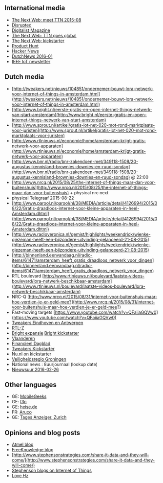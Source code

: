 ## International media

* [The Next Web: meet TTN 2015-08](http://thenextweb.com/insider/2015/08/19/the-things-network-wants-to-make-every-city-smart-starting-with-amsterdam/)
* [Disrupted](http://www.disrupted.vc/archieven/journal/powering-the-internet-of-everything)
* [Digitalist Magazine](http://www.digitalistmag.com/innovation/crowdsourced-citywide-iot-network-03338513)
* [The Next Web: TTN goes global](http://thenextweb.com/dd/2015/10/01/smart-cities-are-springing-up-around-the-world-as-the-things-network-goes-global/)
* [The Next Web: kickstarter](http://thenextweb.com/gadgets/2015/10/21/these-devices-could-help-spread-internet-of-things-networks-across-cities-worldwide/)
* [Product Hunt](https://www.producthunt.com/tech/the-things-gateway)
* [Hacker News](https://news.ycombinator.com/item?id=10438352)
* [DutchNews 2016-01](http://www.dutchnews.nl/features/2016/01/the-internet-of-things-is-here/)
* [IEEE IoT newsletter](http://iot.ieee.org/newsletter/january-2016/building-a-crowdsourced-global-iot-network-operator.html)


## Dutch media

* [http://tweakers.net/nieuws/104851/ondernemer-bouwt-lora-netwerk-voor-internet-of-things-in-amsterdam.html](http://tweakers.net/nieuws/104851/ondernemer-bouwt-lora-netwerk-voor-internet-of-things-in-amsterdam.html)
* [http://www.bright.nl/eerste-gratis-en-open-internet-things-netwerk-van-start-amsterdam](http://www.bright.nl/eerste-gratis-en-open-internet-things-netwerk-van-start-amsterdam)
* [http://www.sprout.nl/artikel/gratis-iot-net-020-mot-rond-marktplaats-voor-juristen](http://www.sprout.nl/artikel/gratis-iot-net-020-mot-rond-marktplaats-voor-juristen)
* [http://www.rtlnieuws.nl/economie/home/amsterdam-krijgt-gratis-netwerk-voor-apparaten](http://www.rtlnieuws.nl/economie/home/amsterdam-krijgt-gratis-netwerk-voor-apparaten)
* [http://www.bnr.nl/radio/bnr-zakendoen-met/349118-1508/20-augustus-kennisland-brownies-downies-en-ruud-sondag](http://www.bnr.nl/radio/bnr-zakendoen-met/349118-1508/20-augustus-kennisland-brownies-downies-en-ruud-sondag) @ 22:00
* [http://www.nrcq.nl/2015/08/25/the-internet-of-things-maar-dan-voor-buitenshuis](http://www.nrcq.nl/2015/08/25/the-internet-of-things-maar-dan-voor-buitenshuis) + physical nrc next
* physical Telegraaf 2015-08-22
* [http://www.parool.nl/parool/nl/38/MEDIA/article/detail/4126994/2015/08/22/Gratis-draadloos-internet-voor-kleine-apparaten-in-heel-Amsterdam.dhtml](http://www.parool.nl/parool/nl/38/MEDIA/article/detail/4126994/2015/08/22/Gratis-draadloos-internet-voor-kleine-apparaten-in-heel-Amsterdam.dhtml)
* [http://www.radioveronica.nl/gemist/highlights/weekendrick/wienke-giezeman-heeft-een-bijzondere-uitvinding-gelanceerd-21-08-2015](http://www.radioveronica.nl/gemist/highlights/weekendrick/wienke-giezeman-heeft-een-bijzondere-uitvinding-gelanceerd-21-08-2015)
* [http://binnenland.eenvandaag.nl/radio-items/61471/amsterdam_heeft_gratis_draadloos_netwerk_voor_dingen](http://binnenland.eenvandaag.nl/radio-items/61471/amsterdam_heeft_gratis_draadloos_netwerk_voor_dingen)
* RTL boulevard [http://www.rtlnieuws.nl/boulevard/laatste-videos-boulevard/lora-netwerk-beschikbaar-amsterdam](http://www.rtlnieuws.nl/boulevard/laatste-videos-boulevard/lora-netwerk-beschikbaar-amsterdam)
* NRC-Q [http://www.nrcq.nl/2015/08/31/internet-voor-buitenshuis-maar-hoe-verdien-je-er-geld-mee?](http://www.nrcq.nl/2015/08/31/internet-voor-buitenshuis-maar-hoe-verdien-je-er-geld-mee?)
* Fast-moving targets [https://www.youtube.com/watch?v=QFaiiaGQVw0](https://www.youtube.com/watch?v=QFaiiaGQVw0)
* [Tweakers Eindhoven en Antwerpen](http://tweakers.net/nieuws/105569/amsterdams-internet-of-things-netwerk-breidt-uit-naar-eindhoven-en-antwerpen.html)
* [RTL-Z](http://www.rtlz.nl/tv/laatste-videos/van-liempt-live-gratis-things-network-giga-kans-voor-bedrijfsleven)
* [Bright expansie](http://www.bright.nl/the-things-network-breidt-uit-naar-7-wereldsteden)
  [Bright kickstarter](http://bright.nl/crowdfunding-voor-gratis-draadloos-netwerk-the-things-network-kickstarter-zender-node)
* [Vlaanderen](http://datanews.knack.be/ict/nieuws/vlaanderen-krijgt-4e-open-source-iot-netwerk/article-normal-615263.html)
* [Financieel Dagblad](http://fd.nl/ondernemen/1123301/de-kennis-is-openbaar-wij-verdienen-zelf-niet-aan-het-netwerk)
* [Tweakers Kickstarter](http://tweakers.net/nieuws/105909/amsterdams-internet-of-thingsnetwerk-biedt-hardware-aan-op-kickstarter.html)
* [Nu.nl on kickstarter](http://www.nu.nl/gadgets/4149651/amsterdams-internet-of-things-netwerk-start-crowdfundingcampagne.html)
* [Veiligheidsregio Groningen](http://www.veiligheidsregiogroningen.nl/nieuws/veiligheidsregio-groningen-neemt-deel-aan-ontwikkeling-internet-of-things)
* National news : 8uurjournaal (lookup date)
* [Nieuwsuur 2016-02-26](http://nos.nl/nieuwsuur/artikel/2089220-de-opmars-van-het-internet-der-dingen.html?title=de-opmars-van-het-internet-der-dingen)


## Other languages
* GE: [MobileGeeks](http://www.mobilegeeks.de/news/the-things-network-will-jede-stadt-smart-machen/)
* GE: [t3n](http://t3n.de/news/open-source-internet-der-dinge-things-network-650984/)
* GE: [heise.de](http://heise.de/forum/Make/News-Kommentare/The-Things-Network-Gateway-fuer-200-Euro-funkt-10-Kilometer-weit/forum-248126)
* FR: [Aruco](https://www.aruco.com/2015/10/the-things-network-lora-kickstarter/)
* GE: [Tages Anzeiger, Zurich](http://www.tagesanzeiger.ch/digital/daten/Wenn-Velo-und-Blumentopf-ins-Netz-gehen/story/30774336)

## Opinions and blog posts

* [Atmel blog](http://blog.atmel.com/2015/10/21/building-a-crowdsourced-decentralized-iot-network-around-the-world/)
* [FreeKnowledge blog](http://freeknowledge.eu/blogs/things-network-4x-commons-internet-of-things)
* [http://www.stephensonstrategies.com/share-it-data-and-they-will-come/](http://www.stephensonstrategies.com/share-it-data-and-they-will-come/)
* [Stephenson blogs on Internet of Things](http://www.stephensonstrategies.com/share-it-data-and-they-will-come/)
* [Love Hz](https://medium.com/@lovehz/the-things-network-the-power-of-open-iot-wans-306da32d7006#.uacp7q4kg)
